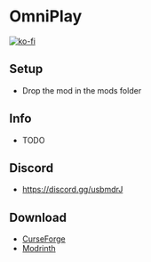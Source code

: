 # OmniPlay

[![ko-fi](https://ko-fi.com/img/githubbutton_sm.svg)](https://ko-fi.com/mrmelon54)

## Setup

- Drop the mod in the mods folder

## Info

- TODO

## Discord

- https://discord.gg/usbmdrJ

## Download

- [CurseForge](https://www.curseforge.com/minecraft/mc-mods/omniplay)
- [Modrinth](https://modrinth.com/mod/omniplay)
